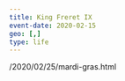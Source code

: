 ```yaml
---
title: King Freret IX
event-date: 2020-02-15
geo: [,]
type: life
---
```


/2020/02/25/mardi-gras.html
